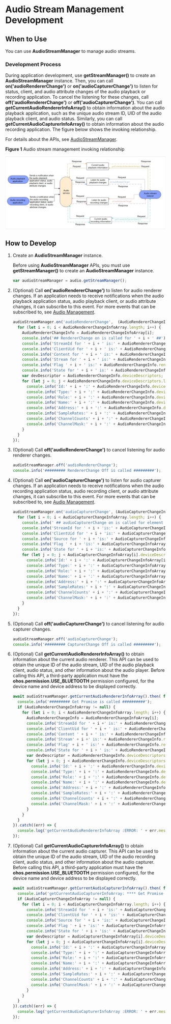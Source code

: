 # Audio Stream Management Development

## When to Use

You can use **AudioStreamManager** to manage audio streams.

### Development Process

During application development, use **getStreamManager()** to create an **AudioStreamManager** instance. Then, you can call **on('audioRendererChange')** or **on('audioCapturerChange')** to listen for status, client, and audio attribute changes of the audio playback or recording application. To cancel the listening for these changes, call **off('audioRendererChange')** or **off('audioCapturerChange')**. You can call **getCurrentAudioRendererInfoArray()** to obtain information about the audio playback application, such as the unique audio stream ID, UID of the audio playback client, and audio status. Similarly, you can call **getCurrentAudioCapturerInfoArray()** to obtain information about the audio recording application. The figure below shows the invoking relationship.

For details about the APIs, see [AudioStreamManager](../reference/apis/js-apis-audio.md#audiostreammanager9).

**Figure 1** Audio stream management invoking relationship

![](figures/en-us_image_audio_stream_manager.png)

## How to Develop

1. Create an **AudioStreamManager** instance.

   Before using **AudioStreamManager** APIs, you must use **getStreamManager()** to create an **AudioStreamManager** instance.

   ```js
   var audioStreamManager = audio.getStreamManager();
   ```

2. (Optional) Call **on('audioRendererChange')** to listen for audio renderer changes.
If an application needs to receive notifications when the audio playback application status, audio playback client, or audio attribute changes, it can subscribe to this event. For more events that can be subscribed to, see [Audio Management](../reference/apis/js-apis-audio.md).

   ```js
   audioStreamManager.on('audioRendererChange',  (AudioRendererChangeInfoArray) => {
     for (let i = 0; i < AudioRendererChangeInfoArray.length; i++) {
       AudioRendererChangeInfo = AudioRendererChangeInfoArray[i];
       console.info('## RendererChange on is called for ' + i + ' ##');
       console.info('StreamId for ' + i + ' is:' + AudioRendererChangeInfo.streamId);
       console.info('ClientUid for ' + i + ' is:' + AudioRendererChangeInfo.clientUid);
       console.info('Content for ' + i + ' is:' + AudioRendererChangeInfo.rendererInfo.content);
       console.info('Stream for ' + i + ' is:' + AudioRendererChangeInfo.rendererInfo.usage);
       console.info('Flag ' + i + ' is:' + AudioRendererChangeInfo.rendererInfo.rendererFlags);
       console.info('State for ' + i + ' is:' + AudioRendererChangeInfo.rendererState);  
       var devDescriptor = AudioRendererChangeInfo.deviceDescriptors;
       for (let j = 0; j < AudioRendererChangeInfo.deviceDescriptors.length; j++) {
         console.info('Id:' + i + ':' + AudioRendererChangeInfo.deviceDescriptors[j].id);
         console.info('Type:' + i + ':' + AudioRendererChangeInfo.deviceDescriptors[j].deviceType);
         console.info('Role:' + i + ':' + AudioRendererChangeInfo.deviceDescriptors[j].deviceRole);
         console.info('Name:' + i + ':' + AudioRendererChangeInfo.deviceDescriptors[j].name);
         console.info('Address:' + i + ':' + AudioRendererChangeInfo.deviceDescriptors[j].address);
         console.info('SampleRates:' + i + ':' + AudioRendererChangeInfo.deviceDescriptors[j].sampleRates[0]);
         console.info('ChannelCounts' + i + ':' + AudioRendererChangeInfo.deviceDescriptors[j].channelCounts[0]);
         console.info('ChannelMask:' + i + ':' + AudioRendererChangeInfo.deviceDescriptors[j].channelMasks);
       }
     }
   });
   ```

3. (Optional) Call **off('audioRendererChange')** to cancel listening for audio renderer changes.

   ```js
   audioStreamManager.off('audioRendererChange');
   console.info('######### RendererChange Off is called #########');
   ```

4. (Optional) Call **on('audioCapturerChange')** to listen for audio capturer changes.
If an application needs to receive notifications when the audio recording application status, audio recording client, or audio attribute changes, it can subscribe to this event. For more events that can be subscribed to, see [Audio Management](../reference/apis/js-apis-audio.md).

   ```js
   audioStreamManager.on('audioCapturerChange', (AudioCapturerChangeInfoArray) =>  {
     for (let i = 0; i < AudioCapturerChangeInfoArray.length; i++) {
       console.info(' ## audioCapturerChange on is called for element ' + i + ' ##');
       console.info('StreamId for ' + i + 'is:' + AudioCapturerChangeInfoArray[i].streamId);
       console.info('ClientUid for ' + i + 'is:' + AudioCapturerChangeInfoArray[i].clientUid);
       console.info('Source for ' + i + 'is:' + AudioCapturerChangeInfoArray[i].capturerInfo.source);
       console.info('Flag ' + i + 'is:' + AudioCapturerChangeInfoArray[i].capturerInfo.capturerFlags);
       console.info('State for ' + i + 'is:' + AudioCapturerChangeInfoArray[i].capturerState);  
       for (let j = 0; j < AudioCapturerChangeInfoArray[i].deviceDescriptors.length; j++) {
         console.info('Id:' + i + ':' + AudioCapturerChangeInfoArray[i].deviceDescriptors[j].id);
         console.info('Type:' + i + ':' + AudioCapturerChangeInfoArray[i].deviceDescriptors[j].deviceType);
         console.info('Role:' + i + ':' + AudioCapturerChangeInfoArray[i].deviceDescriptors[j].deviceRole);
         console.info('Name:' + i + ':' + AudioCapturerChangeInfoArray[i].deviceDescriptors[j].name);
         console.info('Address:' + i + ':' + AudioCapturerChangeInfoArray[i].deviceDescriptors[j].address);
         console.info('SampleRates:' + i + ':' + AudioCapturerChangeInfoArray[i].deviceDescriptors[j].sampleRates[0]);
         console.info('ChannelCounts' + i + ':' + AudioCapturerChangeInfoArray[i].deviceDescriptors[j].channelCounts[0]);
         console.info('ChannelMask:' + i + ':' + AudioCapturerChangeInfoArray[i].deviceDescriptors[j].channelMasks);
       }
     }
   });
   ```

5. (Optional) Call **off('audioCapturerChange')** to cancel listening for audio capturer changes.

   ```js
   audioStreamManager.off('audioCapturerChange');
   console.info('######### CapturerChange Off is called #########');
   ```

6. (Optional) Call **getCurrentAudioRendererInfoArray()** to obtain information about the current audio renderer.
This API can be used to obtain the unique ID of the audio stream, UID of the audio playback client, audio status, and other information about the audio player. Before calling this API, a third-party application must have the **ohos.permission.USE_BLUETOOTH** permission configured, for the device name and device address to be displayed correctly.
   
   ```js
   await audioStreamManager.getCurrentAudioRendererInfoArray().then( function (AudioRendererChangeInfoArray) {
     console.info('######### Get Promise is called ##########');
     if (AudioRendererChangeInfoArray != null) {
       for (let i = 0; i < AudioRendererChangeInfoArray.length; i++) {
         AudioRendererChangeInfo = AudioRendererChangeInfoArray[i];
         console.info('StreamId for ' + i +' is:' + AudioRendererChangeInfo.streamId);
         console.info('ClientUid for ' + i + ' is:' + AudioRendererChangeInfo.clientUid);
         console.info('Content ' + i + ' is:' + AudioRendererChangeInfo.rendererInfo.content);
         console.info('Stream' + i +' is:' + AudioRendererChangeInfo.rendererInfo.usage);
         console.info('Flag' + i + ' is:' + AudioRendererChangeInfo.rendererInfo.rendererFlags); 
         console.info('State for ' + i + ' is:' + AudioRendererChangeInfo.rendererState);  
         var devDescriptor = AudioRendererChangeInfo.deviceDescriptors;
         for (let j = 0; j < AudioRendererChangeInfo.deviceDescriptors.length; j++) {
           console.info('Id:' + i + ':' + AudioRendererChangeInfo.deviceDescriptors[j].id);
           console.info('Type:' + i + ':' + AudioRendererChangeInfo.deviceDescriptors[j].deviceType);
           console.info('Role:' + i + ':' + AudioRendererChangeInfo.deviceDescriptors[j].deviceRole);
           console.info('Name:' + i + ':' + AudioRendererChangeInfo.deviceDescriptors[j].name);
           console.info('Address:' + i + ':' + AudioRendererChangeInfo.deviceDescriptors[j].address);
           console.info('SampleRates:' + i + ':' + AudioRendererChangeInfo.deviceDescriptors[j].sampleRates[0]);
           console.info('ChannelCounts' + i + ':' + AudioRendererChangeInfo.deviceDescriptors[j].channelCounts[0]);
           console.info('ChannelMask:' + i + ':' + AudioRendererChangeInfo.deviceDescriptors[j].channelMasks);
         }
       }
     }
   }).catch((err) => {
     console.log('getCurrentAudioRendererInfoArray :ERROR: ' + err.message);
   });
   ```

7. (Optional) Call **getCurrentAudioCapturerInfoArray()** to obtain information about the current audio capturer.
This API can be used to obtain the unique ID of the audio stream, UID of the audio recording client, audio status, and other information about the audio capturer. Before calling this API, a third-party application must have the **ohos.permission.USE_BLUETOOTH** permission configured, for the device name and device address to be displayed correctly.
   
   ```js
   await audioStreamManager.getCurrentAudioCapturerInfoArray().then( function (AudioCapturerChangeInfoArray) {
     console.info('getCurrentAudioCapturerInfoArray: **** Get Promise Called ****');
     if (AudioCapturerChangeInfoArray != null) {
       for (let i = 0; i < AudioCapturerChangeInfoArray.length; i++) {
         console.info('StreamId for ' + i + 'is:' + AudioCapturerChangeInfoArray[i].streamId);
         console.info('ClientUid for ' + i + 'is:' + AudioCapturerChangeInfoArray[i].clientUid);
         console.info('Source for ' + i + 'is:' + AudioCapturerChangeInfoArray[i].capturerInfo.source);
         console.info('Flag ' + i + 'is:' + AudioCapturerChangeInfoArray[i].capturerInfo.capturerFlags);
         console.info('State for ' + i + 'is:' + AudioCapturerChangeInfoArray[i].capturerState);  
         var devDescriptor = AudioCapturerChangeInfoArray[i].deviceDescriptors;
         for (let j = 0; j < AudioCapturerChangeInfoArray[i].deviceDescriptors.length; j++) {
           console.info('Id:' + i + ':' + AudioCapturerChangeInfoArray[i].deviceDescriptors[j].id);
           console.info('Type:' + i + ':' + AudioCapturerChangeInfoArray[i].deviceDescriptors[j].deviceType);
           console.info('Role:' + i + ':' + AudioCapturerChangeInfoArray[i].deviceDescriptors[j].deviceRole);
           console.info('Name:' + i + ':' + AudioCapturerChangeInfoArray[i].deviceDescriptors[j].name)
           console.info('Address:' + i + ':' + AudioCapturerChangeInfoArray[i].deviceDescriptors[j].address);
           console.info('SampleRates:' + i + ':' + AudioCapturerChangeInfoArray[i].deviceDescriptors[j].sampleRates[0]);
           console.info('ChannelCounts' + i + ':' + AudioCapturerChangeInfoArray[i].deviceDescriptors[j].channelCounts[0]);
           console.info('ChannelMask:' + i + ':' + AudioCapturerChangeInfoArray[i].deviceDescriptors[j].channelMasks);
         }
       }
     }
   }).catch((err) => {
     console.log('getCurrentAudioCapturerInfoArray :ERROR: ' + err.message);
   });
   ```
